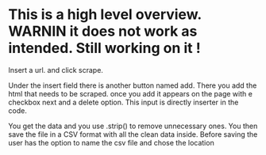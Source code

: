 # This is a high level overview. WARNIN it does not work as intended. Still working on it !


Insert a url. and click scrape.

Under the insert field there is another button named add. There you add the html that needs to be scraped. once you add it appears on the page with e checkbox next and a delete option. This input is directly inserter in the code. 

You get the data and you use .strip() to remove unnecessary ones. You then save the file in a CSV format with all the clean data inside. Before saving the user has the option to name the csv file and chose the location

